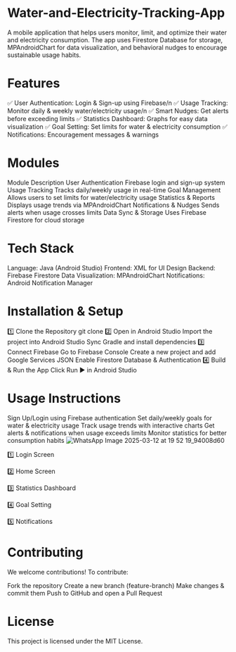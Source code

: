 # Water-and-Electricity-Tracking-App
A mobile application that helps users monitor, limit, and optimize their water and electricity consumption. The app uses Firestore Database for storage, MPAndroidChart for data visualization, and behavioral nudges to encourage sustainable usage habits.

# Features
✅ User Authentication: Login & Sign-up using Firebase/n
✅ Usage Tracking: Monitor daily & weekly water/electricity usage/n
✅ Smart Nudges: Get alerts before exceeding limits
✅ Statistics Dashboard: Graphs for easy data visualization
✅ Goal Setting: Set limits for water & electricity consumption
✅ Notifications: Encouragement messages & warnings

# Modules
Module	Description
User Authentication	Firebase login and sign-up system
Usage Tracking	Tracks daily/weekly usage in real-time
Goal Management	Allows users to set limits for water/electricity usage
Statistics & Reports	Displays usage trends via MPAndroidChart
Notifications & Nudges	Sends alerts when usage crosses limits
Data Sync & Storage	Uses Firebase Firestore for cloud storage

# Tech Stack
Language: Java (Android Studio)
Frontend: XML for UI Design
Backend: Firebase Firestore
Data Visualization: MPAndroidChart
Notifications: Android Notification Manager

# Installation & Setup
1️⃣ Clone the Repository
git clone
2️⃣ Open in Android Studio
Import the project into Android Studio
Sync Gradle and install dependencies
3️⃣ Connect Firebase
Go to Firebase Console
Create a new project and add Google Services JSON
Enable Firestore Database & Authentication
4️⃣ Build & Run the App
Click Run ▶️ in Android Studio

# Usage Instructions
Sign Up/Login using Firebase authentication
Set daily/weekly goals for water & electricity usage
Track usage trends with interactive charts
Get alerts & notifications when usage exceeds limits
Monitor statistics for better consumption habits
![WhatsApp Image 2025-03-12 at 19 52 19_94008d60](https://github.com/user-attachments/assets/4c383108-164d-410d-8933-422ad4353cb6)

1️⃣ Login Screen

2️⃣ Home Screen

3️⃣ Statistics Dashboard

4️⃣ Goal Setting

5️⃣ Notifications

# Contributing
We welcome contributions! To contribute:

Fork the repository
Create a new branch (feature-branch)
Make changes & commit them
Push to GitHub and open a Pull Request
# License
This project is licensed under the MIT License.
